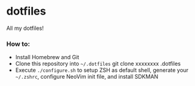 # dotfiles

All my dotfiles!

### How to: 

- Install Homebrew and Git
- Clone this repository into `~/.dotfiles`
        git clone xxxxxxxx .dotfiles
- Execute `./configure.sh` to setup ZSH as default shell, generate your `~/.zshrc`, configure NeoVim init file, and install SDKMAN
